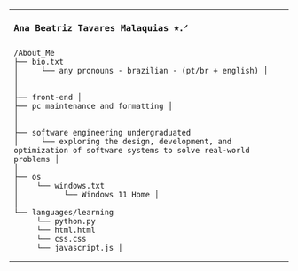 
<table>
  <tr>
    <td>
      <h2 style="font-family: monospace; font-size: 16px; align: center;">
        Ana Beatriz Tavares Malaquias ⭑.ᐟ
      </h2>
      <img scr="https://github.com/anabeatm/anabeatm/blob/main/uwu.jpg"/>
    
  
      
    /About_Me 
    ├── bio.txt 
    │     └── any pronouns - brazilian - (pt/br + english) │ 
    │ 
    │
    ├── front-end │ 
    ├── pc maintenance and formatting │
    │ 
    │
    ├── software engineering undergraduated  
    │     └── exploring the design, development, and optimization of software systems to solve real-world problems │
    │
    ├── os  
    │    └── windows.txt 
    │          └── Windows 11 Home │
    │
    └── languages/learning  
         └── python.py  
         └── html.html  
         └── css.css  
         └── javascript.js │ 
    
  </tr>
</table>
